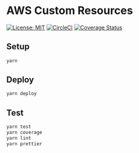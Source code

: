 # AWS Custom Resources

[![License: MIT](https://img.shields.io/badge/License-MIT-yellow.svg)](https://opensource.org/licenses/MIT)
[![CircleCI](https://circleci.com/gh/erezrokah/aws-custom-resources.svg?style=svg)](https://circleci.com/gh/erezrokah/aws-custom-resources)
[![Coverage Status](https://coveralls.io/repos/github/erezrokah/aws-custom-resources/badge.svg?branch=master)](https://coveralls.io/github/erezrokah/aws-custom-resources?branch=master)

## Setup

```bash
yarn
```

## Deploy

```bash
yarn deploy
```

## Test

```bash
yarn test
yarn coverage
yarn lint
yarn prettier
```
